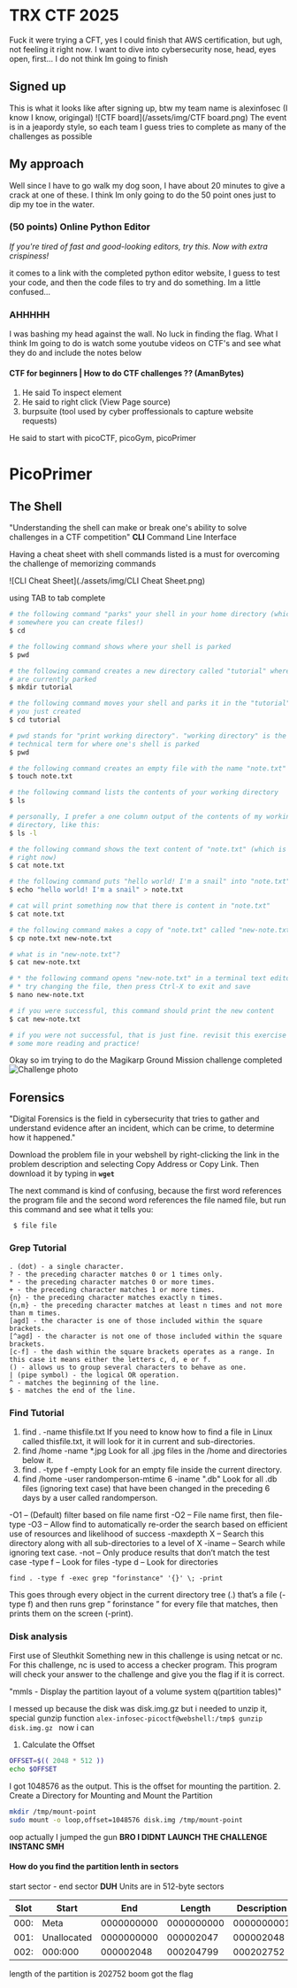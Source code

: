 
# TRX CTF 2025
Fuck it were trying a CFT, yes I could finish that AWS certification, but ugh, not feeling it right now. I want to dive into cybersecurity nose, head, eyes open, first... I do not think Im going to finish 

## Signed up
This is what it looks like after signing up, btw my team name is alexinfosec (I know I know, origingal)
![CTF board](/assets/img/CTF board.png)
The event is in a jeapordy style, so each team I guess tries to complete as many of the challenges as possible

## My approach
Well since I have to go walk my dog soon, I have about 20 minutes to give a crack at one of these. I think Im only going to do the 50 point ones just to dip my toe in the water.

### (50 points) Online Python Editor
*If you're tired of fast and good-looking editors, try this. Now with extra crispiness!*

it comes to a link with the completed python editor website, I guess to test your code, and then the code files to try and do something. Im a little confused...

### AHHHHH
I was bashing my head against the wall. No luck in finding the flag. What I think Im going to do is watch some youtube videos on CTF's and see what they do and include the notes below

#### CTF for beginners | How to do CTF challenges ?? (AmanBytes)
1. He said To inspect element
2. He said to right click (View Page source)
3. burpsuite (tool used by cyber proffessionals to capture website requests)

He said to start with picoCTF, picoGym, picoPrimer

# PicoPrimer
## The Shell
"Understanding the shell can make or break one's ability to solve challenges in a CTF competition"
__CLI__ Command Line Interface

Having a cheat sheet with shell commands listed is a must for overcoming the challenge of memorizing commands

![CLI Cheat Sheet](./assets/img/CLI Cheat Sheet.png)

using TAB to tab complete


```bash
# the following command "parks" your shell in your home directory (which is
# somewhere you can create files!)
$ cd

# the following command shows where your shell is parked
$ pwd

# the following command creates a new directory called "tutorial" where you
# are currently parked
$ mkdir tutorial

# the following command moves your shell and parks it in the "tutorial" folder
# you just created
$ cd tutorial

# pwd stands for "print working directory". "working directory" is the
# technical term for where one's shell is parked
$ pwd

# the following command creates an empty file with the name "note.txt"
$ touch note.txt

# the following command lists the contents of your working directory
$ ls

# personally, I prefer a one column output of the contents of my working
# directory, like this:
$ ls -l

# the following command shows the text content of "note.txt" (which is empty
# right now)
$ cat note.txt

# the following command puts "hello world! I'm a snail" into "note.txt"
$ echo "hello world! I'm a snail" > note.txt

# cat will print something now that there is content in "note.txt"
$ cat note.txt

# the following command makes a copy of "note.txt" called "new-note.txt"
$ cp note.txt new-note.txt

# what is in "new-note.txt"?
$ cat new-note.txt

# * the following command opens "new-note.txt" in a terminal text editor
# * try changing the file, then press Ctrl-X to exit and save
$ nano new-note.txt

# if you were successful, this command should print the new content
$ cat new-note.txt

# if you were not successful, that is just fine. revisit this exercise after
# some more reading and practice!
```

Okay so im trying to do the Magikarp Ground Mission challenge
completed
![Challenge photo](/assets/img/MagikarpGroundmission.png)

## Forensics
"Digital Forensics is the field in cybersecurity that tries to gather and understand evidence after an incident, which can be crime, to determine how it happened."

Download the problem file in your webshell by right-clicking the link in the problem description and selecting Copy Address or Copy Link. Then download it by typing in __`wget `__ 

The next command is kind of confusing, because the first word references the program file and the second word references the file named file, but run this command and see what it tells you:

``` $ file file```

### Grep Tutorial
```
. (dot) - a single character.
? - the preceding character matches 0 or 1 times only.
* - the preceding character matches 0 or more times.
+ - the preceding character matches 1 or more times.
{n} - the preceding character matches exactly n times.
{n,m} - the preceding character matches at least n times and not more than m times.
[agd] - the character is one of those included within the square brackets.
[^agd] - the character is not one of those included within the square brackets.
[c-f] - the dash within the square brackets operates as a range. In this case it means either the letters c, d, e or f.
() - allows us to group several characters to behave as one.
| (pipe symbol) - the logical OR operation.
^ - matches the beginning of the line.
$ - matches the end of the line.
``` 

### Find Tutorial
1. find . -name thisfile.txt
If you need to know how to find a file in Linux called thisfile.txt, it will look for it in current and sub-directories.
2. find /home -name *.jpg
Look for all .jpg files in the /home and directories below it.
3. find . -type f -empty
Look for an empty file inside the current directory.
4. find /home -user randomperson-mtime 6 -iname ".db"
Look for all .db files (ignoring text case) that have been changed in the preceding 6 days by a user called randomperson.

-O1 – (Default) filter based on file name first
-O2 – File name first, then file-type
-O3 – Allow find to automatically re-order the search based on efficient use of resources and likelihood of success
-maxdepth X – Search this directory along with all sub-directories to a level of X
-iname – Search while ignoring text case.
-not – Only produce results that don’t match the test case
-type f – Look for files
-type d – Look for directories

`find . -type f -exec grep "forinstance" '{}' \; -print`

This goes through every object in the current directory tree (.) that’s a file (-type f) and then runs grep ” forinstance ” for every file that matches, then prints them on the screen (-print). 

### Disk analysis
First use of Sleuthkit 
 Something new in this challenge is using netcat or nc. For this challenge, nc is used to access a checker program. This program will check your answer to the challenge and give you the flag if it is correct.

"mmls - Display the partition layout of a volume system q(partition tables)"

I messed up because the disk was disk.img.gz but i needed to unzip it, special gunzip function
`alex-infosec-picoctf@webshell:/tmp$ gunzip disk.img.gz `
now i can 
1. Calculate the Offset
```bash 
OFFSET=$(( 2048 * 512 ))
echo $OFFSET 
```
I got 1048576 as the output. This is the offset for mounting the partition.
2. Create a Directory for Mounting and Mount the Partition
```bash
mkdir /tmp/mount-point
sudo mount -o loop,offset=1048576 disk.img /tmp/mount-point
```
oop actually I jumped the gun
__BRO I DIDNT LAUNCH THE CHALLENGE INSTANC SMH__

#### How do you find the partition lenth in sectors
start sector - end sector __DUH__
Units are in 512-byte sectors

| Slot | Start      | End        | Length     | Description     |
|------|------------|------------|------------|-----------------|
| 000: | Meta       | 0000000000 | 0000000000 | 0000000001      |
| 001: | Unallocated| 0000000000 | 000002047  | 000002048       |
| 002: | 000:000    | 000002048  | 000204799  | 000202752  

length of the partition is 202752
boom got the flag

